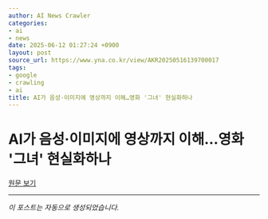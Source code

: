 ```yaml
---
author: AI News Crawler
categories:
- ai
- news
date: 2025-06-12 01:27:24 +0900
layout: post
source_url: https://www.yna.co.kr/view/AKR20250516139700017
tags:
- google
- crawling
- ai
title: AI가 음성·이미지에 영상까지 이해…영화 '그녀' 현실화하나
---
```


# AI가 음성·이미지에 영상까지 이해…영화 '그녀' 현실화하나

[원문 보기](https://www.yna.co.kr/view/AKR20250516139700017)

---
*이 포스트는 자동으로 생성되었습니다.*
